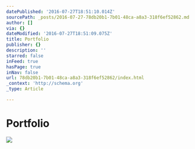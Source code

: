 ```yaml
---
datePublished: '2016-07-27T18:51:10.014Z'
sourcePath: _posts/2016-07-27-78db20b1-7b01-48ca-a8a3-318f6ef52862.md
author: []
via: {}
dateModified: '2016-07-27T18:51:09.075Z'
title: Portfolio
publisher: {}
description: ''
starred: false
inFeed: true
hasPage: true
inNav: false
url: 78db20b1-7b01-48ca-a8a3-318f6ef52862/index.html
_context: 'http://schema.org'
_type: Article

---
```

# Portfolio
![](https://s3-us-west-2.amazonaws.com/the-grid-img/p/1f56eb8d8894ebdc35c1331694e826ac147cca72.jpg)